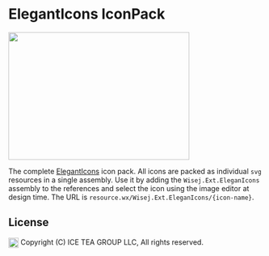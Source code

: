 ElegantIcons IconPack
====

<img src="https://raw.githubusercontent.com/iceteagroup/wisej-extensions/master/Support/Images/ElegantIcons.png" width="358" height="252">

The complete [ElegantIcons](https://www.elegantthemes.com/blog/resources/elegant-icon-font) icon pack. All icons are packed as individual `svg` resources in a single assembly. Use it by adding the `Wisej.Ext.EleganIcons` assembly to the references and select the icon using the image editor at design time. The URL is `resource.wx/Wisej.Ext.EleganIcons/{icon-name}`.

License
-------
<img src="http://iceteagroup.com/wp-content/uploads/2017/01/Square-64x64-trasp.png" height="20" align="top"> Copyright (C) ICE TEA GROUP LLC, All rights reserved.
